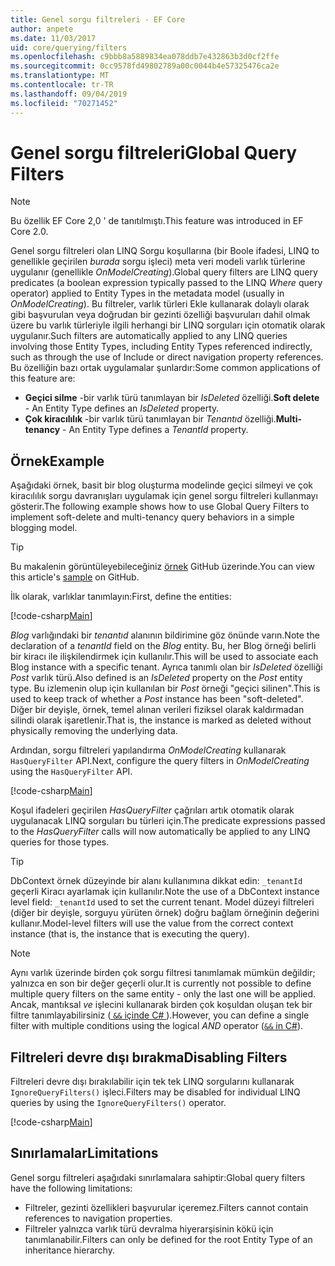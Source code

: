 ```yaml
---
title: Genel sorgu filtreleri - EF Core
author: anpete
ms.date: 11/03/2017
uid: core/querying/filters
ms.openlocfilehash: c9bbb8a5889834ea078ddb7e432863b3d0cf2ffe
ms.sourcegitcommit: 0cc9578fd49802789a00c0044b4e57325476ca2e
ms.translationtype: MT
ms.contentlocale: tr-TR
ms.lasthandoff: 09/04/2019
ms.locfileid: "70271452"
---
```

# <a name="global-query-filters"></a><span data-ttu-id="f4a08-102">Genel sorgu filtreleri</span><span class="sxs-lookup"><span data-stu-id="f4a08-102">Global Query Filters</span></span>

> [!NOTE]
> <span data-ttu-id="f4a08-103">Bu özellik EF Core 2,0 ' de tanıtılmıştı.</span><span class="sxs-lookup"><span data-stu-id="f4a08-103">This feature was introduced in EF Core 2.0.</span></span>

<span data-ttu-id="f4a08-104">Genel sorgu filtreleri olan LINQ Sorgu koşullarına (bir Boole ifadesi, LINQ to genellikle geçirilen *burada* sorgu işleci) meta veri modeli varlık türlerine uygulanır (genellikle *OnModelCreating*).</span><span class="sxs-lookup"><span data-stu-id="f4a08-104">Global query filters are LINQ query predicates (a boolean expression typically passed to the LINQ *Where* query operator) applied to Entity Types in the metadata model (usually in *OnModelCreating*).</span></span> <span data-ttu-id="f4a08-105">Bu filtreler, varlık türleri Ekle kullanarak dolaylı olarak gibi başvurulan veya doğrudan bir gezinti özelliği başvuruları dahil olmak üzere bu varlık türleriyle ilgili herhangi bir LINQ sorguları için otomatik olarak uygulanır.</span><span class="sxs-lookup"><span data-stu-id="f4a08-105">Such filters are automatically applied to any LINQ queries involving those Entity Types, including Entity Types referenced indirectly, such as through the use of Include or direct navigation property references.</span></span> <span data-ttu-id="f4a08-106">Bu özelliğin bazı ortak uygulamalar şunlardır:</span><span class="sxs-lookup"><span data-stu-id="f4a08-106">Some common applications of this feature are:</span></span>

* <span data-ttu-id="f4a08-107">**Geçici silme** -bir varlık türü tanımlayan bir *IsDeleted* özelliği.</span><span class="sxs-lookup"><span data-stu-id="f4a08-107">**Soft delete** - An Entity Type defines an *IsDeleted* property.</span></span>
* <span data-ttu-id="f4a08-108">**Çok kiracılılık** -bir varlık türü tanımlayan bir *Tenantıd* özelliği.</span><span class="sxs-lookup"><span data-stu-id="f4a08-108">**Multi-tenancy** - An Entity Type defines a *TenantId* property.</span></span>

## <a name="example"></a><span data-ttu-id="f4a08-109">Örnek</span><span class="sxs-lookup"><span data-stu-id="f4a08-109">Example</span></span>

<span data-ttu-id="f4a08-110">Aşağıdaki örnek, basit bir blog oluşturma modelinde geçici silmeyi ve çok kiracılılık sorgu davranışları uygulamak için genel sorgu filtreleri kullanmayı gösterir.</span><span class="sxs-lookup"><span data-stu-id="f4a08-110">The following example shows how to use Global Query Filters to implement soft-delete and multi-tenancy query behaviors in a simple blogging model.</span></span>

> [!TIP]
> <span data-ttu-id="f4a08-111">Bu makalenin görüntüleyebileceğiniz [örnek](https://github.com/aspnet/EntityFramework.Docs/tree/master/samples/core/QueryFilters) GitHub üzerinde.</span><span class="sxs-lookup"><span data-stu-id="f4a08-111">You can view this article's [sample](https://github.com/aspnet/EntityFramework.Docs/tree/master/samples/core/QueryFilters) on GitHub.</span></span>

<span data-ttu-id="f4a08-112">İlk olarak, varlıklar tanımlayın:</span><span class="sxs-lookup"><span data-stu-id="f4a08-112">First, define the entities:</span></span>

[!code-csharp[Main](../../../samples/core/QueryFilters/Program.cs#Entities)]

<span data-ttu-id="f4a08-113">_Blog_ varlığındaki bir _tenantıd_ alanının bildirimine göz önünde varın.</span><span class="sxs-lookup"><span data-stu-id="f4a08-113">Note the declaration of a _tenantId_ field on the _Blog_ entity.</span></span> <span data-ttu-id="f4a08-114">Bu, her Blog örneği belirli bir kiracı ile ilişkilendirmek için kullanılır.</span><span class="sxs-lookup"><span data-stu-id="f4a08-114">This will be used to associate each Blog instance with a specific tenant.</span></span> <span data-ttu-id="f4a08-115">Ayrıca tanımlı olan bir _IsDeleted_ özelliği _Post_ varlık türü.</span><span class="sxs-lookup"><span data-stu-id="f4a08-115">Also defined is an _IsDeleted_ property on the _Post_ entity type.</span></span> <span data-ttu-id="f4a08-116">Bu izlemenin olup için kullanılan bir _Post_ örneği "geçici silinen".</span><span class="sxs-lookup"><span data-stu-id="f4a08-116">This is used to keep track of whether a _Post_ instance has been "soft-deleted".</span></span> <span data-ttu-id="f4a08-117">Diğer bir deyişle, örnek, temel alınan verileri fiziksel olarak kaldırmadan silindi olarak işaretlenir.</span><span class="sxs-lookup"><span data-stu-id="f4a08-117">That is, the instance is marked as deleted without physically removing the underlying data.</span></span>

<span data-ttu-id="f4a08-118">Ardından, sorgu filtreleri yapılandırma _OnModelCreating_ kullanarak `HasQueryFilter` API.</span><span class="sxs-lookup"><span data-stu-id="f4a08-118">Next, configure the query filters in _OnModelCreating_ using the `HasQueryFilter` API.</span></span>

[!code-csharp[Main](../../../samples/core/QueryFilters/Program.cs#Configuration)]

<span data-ttu-id="f4a08-119">Koşul ifadeleri geçirilen _HasQueryFilter_ çağrıları artık otomatik olarak uygulanacak LINQ sorguları bu türleri için.</span><span class="sxs-lookup"><span data-stu-id="f4a08-119">The predicate expressions passed to the _HasQueryFilter_ calls will now automatically be applied to any LINQ queries for those types.</span></span>

> [!TIP]
> <span data-ttu-id="f4a08-120">DbContext örnek düzeyinde bir alanı kullanımına dikkat edin: `_tenantId` geçerli Kiracı ayarlamak için kullanılır.</span><span class="sxs-lookup"><span data-stu-id="f4a08-120">Note the use of a DbContext instance level field: `_tenantId` used to set the current tenant.</span></span> <span data-ttu-id="f4a08-121">Model düzeyi filtreleri (diğer bir deyişle, sorguyu yürüten örnek) doğru bağlam örneğinin değerini kullanır.</span><span class="sxs-lookup"><span data-stu-id="f4a08-121">Model-level filters will use the value from the correct context instance (that is, the instance that is executing the query).</span></span>

> [!NOTE]
> <span data-ttu-id="f4a08-122">Aynı varlık üzerinde birden çok sorgu filtresi tanımlamak mümkün değildir; yalnızca en son bir değer geçerli olur.</span><span class="sxs-lookup"><span data-stu-id="f4a08-122">It is currently not possible to define multiple query filters on the same entity - only the last one will be applied.</span></span> <span data-ttu-id="f4a08-123">Ancak, mantıksal _ve_ işlecini kullanarak birden çok koşuldan oluşan tek bir filtre tanımlayabilirsiniz ([ `&&` içinde C# ](https://docs.microsoft.com/dotnet/csharp/language-reference/operators/boolean-logical-operators#conditional-logical-and-operator-)).</span><span class="sxs-lookup"><span data-stu-id="f4a08-123">However, you can define a single filter with multiple conditions using the logical _AND_ operator ([`&&` in C#](https://docs.microsoft.com/dotnet/csharp/language-reference/operators/boolean-logical-operators#conditional-logical-and-operator-)).</span></span>

## <a name="disabling-filters"></a><span data-ttu-id="f4a08-124">Filtreleri devre dışı bırakma</span><span class="sxs-lookup"><span data-stu-id="f4a08-124">Disabling Filters</span></span>

<span data-ttu-id="f4a08-125">Filtreleri devre dışı bırakılabilir için tek tek LINQ sorgularını kullanarak `IgnoreQueryFilters()` işleci.</span><span class="sxs-lookup"><span data-stu-id="f4a08-125">Filters may be disabled for individual LINQ queries by using the `IgnoreQueryFilters()` operator.</span></span>

[!code-csharp[Main](../../../samples/core/QueryFilters/Program.cs#IgnoreFilters)]

## <a name="limitations"></a><span data-ttu-id="f4a08-126">Sınırlamalar</span><span class="sxs-lookup"><span data-stu-id="f4a08-126">Limitations</span></span>

<span data-ttu-id="f4a08-127">Genel sorgu filtreleri aşağıdaki sınırlamalara sahiptir:</span><span class="sxs-lookup"><span data-stu-id="f4a08-127">Global query filters have the following limitations:</span></span>

* <span data-ttu-id="f4a08-128">Filtreler, gezinti özellikleri başvurular içeremez.</span><span class="sxs-lookup"><span data-stu-id="f4a08-128">Filters cannot contain references to navigation properties.</span></span>
* <span data-ttu-id="f4a08-129">Filtreler yalnızca varlık türü devralma hiyerarşisinin kökü için tanımlanabilir.</span><span class="sxs-lookup"><span data-stu-id="f4a08-129">Filters can only be defined for the root Entity Type of an inheritance hierarchy.</span></span>
